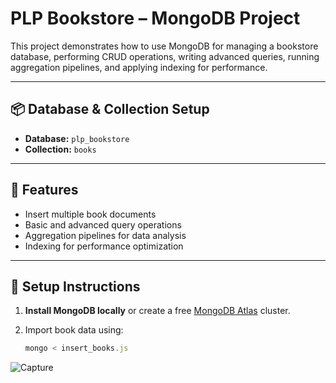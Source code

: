 # PLP Bookstore – MongoDB Project

This project demonstrates how to use MongoDB for managing a bookstore database, performing CRUD operations, writing advanced queries, running aggregation pipelines, and applying indexing for performance.

---

## 📦 Database & Collection Setup

- **Database:** `plp_bookstore`
- **Collection:** `books`

---

## 📁 Features

- Insert multiple book documents
- Basic and advanced query operations
- Aggregation pipelines for data analysis
- Indexing for performance optimization

---

## 🔧 Setup Instructions

1. **Install MongoDB locally** or create a free [MongoDB Atlas](https://www.mongodb.com/cloud/atlas) cluster.
2. Import book data using:

   ```js
   mongo < insert_books.js
![Capture](https://github.com/user-attachments/assets/196429d3-abf9-4eac-9505-07c8c2da3c2f)


